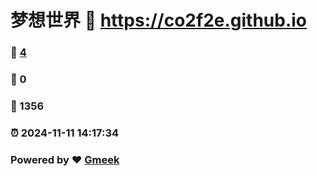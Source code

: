 # 梦想世界 :link: https://co2f2e.github.io 
### :page_facing_up: [4](https://co2f2e.github.io/tag.html) 
### :speech_balloon: 0 
### :hibiscus: 1356 
### :alarm_clock: 2024-11-11 14:17:34 
### Powered by :heart: [Gmeek](https://github.com/Meekdai/Gmeek)
